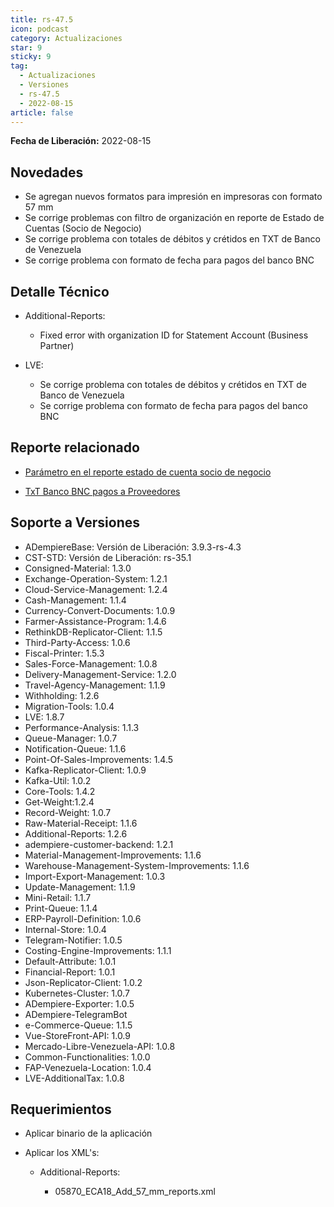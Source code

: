 ```yaml
---
title: rs-47.5
icon: podcast
category: Actualizaciones
star: 9
sticky: 9
tag:
  - Actualizaciones
  - Versiones
  - rs-47.5
  - 2022-08-15
article: false
---
```


**Fecha de Liberación:** 2022-08-15

## Novedades

- Se agregan nuevos formatos para impresión en impresoras con formato 57 mm
- Se corrige problemas con filtro de organización en reporte de Estado de Cuentas (Socio de Negocio)
- Se corrige problema con totales de débitos y crétidos en TXT de Banco de Venezuela
- Se corrige problema con formato de fecha para pagos del banco BNC

## Detalle Técnico

- Additional-Reports:

  - Fixed error with organization ID for Statement Account (Business Partner)

- LVE:

  - Se corrige problema con totales de débitos y crétidos en TXT de Banco de Venezuela
  - Se corrige problema con formato de fecha para pagos del banco BNC

## Reporte relacionado

- [Parámetro en el reporte estado de cuenta socio de negocio](https://github.com/erpcya/Control-MIGO/issues/226)

- [TxT Banco BNC pagos a Proveedores](https://github.com/erpcya/Control-FPLE/issues/193)

## Soporte a Versiones

- ADempiereBase: Versión de Liberación: 3.9.3-rs-4.3
- CST-STD: Versión de Liberación: rs-35.1
- Consigned-Material: 1.3.0
- Exchange-Operation-System: 1.2.1
- Cloud-Service-Management: 1.2.4
- Cash-Management: 1.1.4
- Currency-Convert-Documents: 1.0.9
- Farmer-Assistance-Program: 1.4.6
- RethinkDB-Replicator-Client: 1.1.5
- Third-Party-Access: 1.0.6
- Fiscal-Printer: 1.5.3
- Sales-Force-Management: 1.0.8
- Delivery-Management-Service: 1.2.0
- Travel-Agency-Management: 1.1.9
- Withholding: 1.2.6
- Migration-Tools: 1.0.4
- LVE: 1.8.7
- Performance-Analysis: 1.1.3
- Queue-Manager: 1.0.7
- Notification-Queue: 1.1.6
- Point-Of-Sales-Improvements: 1.4.5
- Kafka-Replicator-Client: 1.0.9
- Kafka-Util: 1.0.2
- Core-Tools: 1.4.2
- Get-Weight:1.2.4
- Record-Weight: 1.0.7
- Raw-Material-Receipt: 1.1.6
- Additional-Reports: 1.2.6
- adempiere-customer-backend: 1.2.1
- Material-Management-Improvements: 1.1.6
- Warehouse-Management-System-Improvements: 1.1.6
- Import-Export-Management: 1.0.3
- Update-Management: 1.1.9
- Mini-Retail: 1.1.7
- Print-Queue: 1.1.4
- ERP-Payroll-Definition: 1.0.6
- Internal-Store: 1.0.4
- Telegram-Notifier: 1.0.5
- Costing-Engine-Improvements: 1.1.1
- Default-Attribute: 1.0.1
- Financial-Report: 1.0.1
- Json-Replicator-Client: 1.0.2
- Kubernetes-Cluster: 1.0.7
- ADempiere-Exporter: 1.0.5
- ADempiere-TelegramBot
- e-Commerce-Queue: 1.1.5
- Vue-StoreFront-API: 1.0.9
- Mercado-Libre-Venezuela-API: 1.0.8
- Common-Functionalities: 1.0.0
- FAP-Venezuela-Location: 1.0.4
- LVE-AdditionalTax: 1.0.8

## Requerimientos

- Aplicar binario de la aplicación
- Aplicar los XML's:

  - Additional-Reports:

    - 05870_ECA18_Add_57_mm_reports.xml
